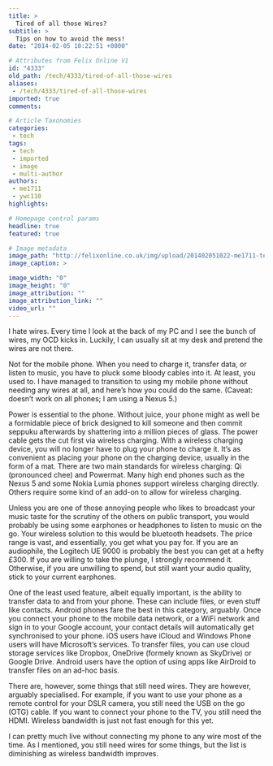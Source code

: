 ```yaml
---
title: >
  Tired of all those Wires?
subtitle: >
  Tips on how to avoid the mess!
date: "2014-02-05 10:22:51 +0000"

# Attributes from Felix Online V1
id: "4333"
old_path: /tech/4333/tired-of-all-those-wires
aliases:
 - /tech/4333/tired-of-all-those-wires
imported: true
comments:

# Article Taxonomies
categories:
 - tech
tags:
 - tech
 - imported
 - image
 - multi-author
authors:
 - me1711
 - ywc110
highlights:

# Homepage control params
headline: true
featured: true

# Image metadata
image_path: "http://felixonline.co.uk/img/upload/201402051022-me1711-tech_wire.jpg"
image_caption: >

image_width: "0"
image_height: "0"
image_attribution: ""
image_attribution_link: ""
video_url: ""
---
```


I hate wires. Every time I look at the back of my PC and I see the bunch of wires, my OCD kicks in. Luckily, I can usually sit at my desk and pretend the wires are not there.

Not for the mobile phone. When you need to charge it, transfer data, or listen to music, you have to pluck some bloody cables into it. At least, you used to. I have managed to transition to using my mobile phone without needing any wires at all, and here’s how you could do the same. (Caveat: doesn’t work on all phones; I am using a Nexus 5.)

Power is essential to the phone. Without juice, your phone might as well be a formidable piece of brick designed to kill someone and then commit seppuku afterwards by shattering into a million pieces of glass. The power cable gets the cut first via wireless charging. With a wireless charging device, you will no longer have to plug your phone to charge it. It’s as convenient as placing your phone on the charging device, usually in the form of a mat. There are two main standards for wireless charging: Qi (pronounced chee) and Powermat. Many high end phones such as the Nexus 5 and some Nokia Lumia phones support wireless charging directly. Others require some kind of an add-on to allow for wireless charging.

Unless you are one of those annoying people who likes to broadcast your music taste for the scrutiny of the others on public transport, you would probably be using some earphones or headphones to listen to music on the go. Your wireless solution to this would be bluetooth headsets. The price range is vast, and essentially, you get what you pay for. If you are an audiophile, the Logitech UE 9000 is probably the best you can get at a hefty £300. If you are willing to take the plunge, I strongly recommend it. Otherwise, if you are unwilling to spend, but still want your audio quality, stick to your current earphones.

One of the least used feature, albeit equally important, is the ability to transfer data to and from your phone. These can include files, or even stuff like contacts. Android phones fare the best in this category, arguably. Once you connect your phone to the mobile data network, or a WiFi network and sign in to your Google account, your contact details will automatically get synchronised to your phone. iOS users have iCloud and Windows Phone users will have Microsoft’s services. To transfer files, you can use cloud storage services like Dropbox, OneDrive (formely known as SkyDrive) or Google Drive. Android users have the option of using apps like AirDroid to transfer files on an ad-hoc basis.

There are, however, some things that still need wires. They are however, arguably specialised. For example, if you want to use your phone as a remote control for your DSLR camera, you still need the USB on the go (OTG) cable. If you want to connect your phone to the TV, you still need the HDMI. Wireless bandwidth is just not fast enough for this yet.

I can pretty much live without connecting my phone to any wire most of the time. As I mentioned, you still need wires for some things, but the list is diminishing as wireless bandwidth improves.
